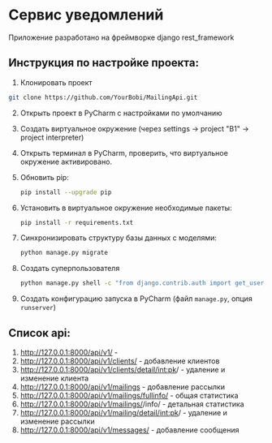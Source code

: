 # Сервис уведомлений

Приложение разработано на фреймворке django rest_framework

## Инструкция по настройке проекта:

1. Клонировать проект
```bash
git clone https://github.com/YourBobi/MailingApi.git
```

2. Открыть проект в PyCharm с наcтройками по умолчанию
3. Создать виртуальное окружение (через settings -> project "B1" -> project interpreter)
4. Открыть терминал в PyCharm, проверить, что виртуальное окружение активировано.
5. Обновить pip:
   ```bash
   pip install --upgrade pip
   ```
6. Установить в виртуальное окружение необходимые пакеты: 
   ```bash
   pip install -r requirements.txt
   ```

7. Синхронизировать структуру базы данных с моделями: 
   ```bash
   python manage.py migrate
   ```

8. Создать суперпользователя
   ```bash
   python manage.py shell -c "from django.contrib.auth import get_user_model; get_user_model().objects.create_superuser('kolya', 'abc@123.net', '123')"
   ```

9. Создать конфигурацию запуска в PyCharm (файл `manage.py`, опция `runserver`)

## Список api:
1. http://127.0.0.1:8000/api/v1/ -
2. http://127.0.0.1:8000/api/v1/clients/  - добавление клиентов
3. http://127.0.0.1:8000/api/v1/clients/detail/<int:pk>/ - удаление и изменение клиента
4. http://127.0.0.1:8000/api/v1/mailings - добавление рассылки
5. http://127.0.0.1:8000/api/v1/mailings/fullinfo/ - общая статистика
6. http://127.0.0.1:8000/api/v1/mailings/<pk>/info/ - детальная статистика
7. http://127.0.0.1:8000/api/v1/mailing/detail/<int:pk>/ - удаление и изменение рассылки
8. http://127.0.0.1:8000/api/v1/messages/ - добавление сообщения

